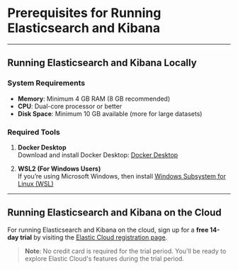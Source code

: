 # Prerequisites for Running Elasticsearch and Kibana

---

## Running Elasticsearch and Kibana Locally

### System Requirements
- **Memory**: Minimum 4 GB RAM (8 GB recommended)
- **CPU**: Dual-core processor or better
- **Disk Space**: Minimum 10 GB available (more for large datasets)

### Required Tools
1. **Docker Desktop**  
   Download and install Docker Desktop: [Docker Desktop](https://www.docker.com/products/docker-desktop)

2. **WSL2 (For Windows Users)**  
   If you’re using Microsoft Windows, then install [Windows Subsystem for Linux (WSL)](https://docs.microsoft.com/en-us/windows/wsl/install)

---

## Running Elasticsearch and Kibana on the Cloud

For running Elasticsearch and Kibana on the cloud, sign up for a **free 14-day trial** by visiting the [Elastic Cloud registration page](https://www.elastic.co/cloud).  

> **Note**: No credit card is required for the trial period.
You'll be ready to explore Elastic Cloud's features during the trial period.
